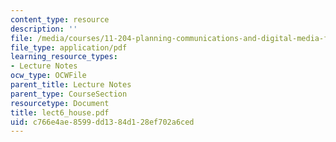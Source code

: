 ```yaml
---
content_type: resource
description: ''
file: /media/courses/11-204-planning-communications-and-digital-media-fall-2004/c766e4ae8599dd1384d128ef702a6ced_lect6_house.pdf
file_type: application/pdf
learning_resource_types:
- Lecture Notes
ocw_type: OCWFile
parent_title: Lecture Notes
parent_type: CourseSection
resourcetype: Document
title: lect6_house.pdf
uid: c766e4ae-8599-dd13-84d1-28ef702a6ced
---
```


